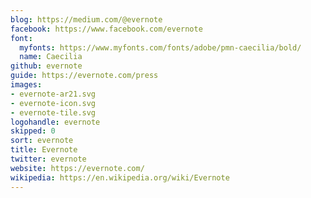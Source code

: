 ```yaml
---
blog: https://medium.com/@evernote
facebook: https://www.facebook.com/evernote
font:
  myfonts: https://www.myfonts.com/fonts/adobe/pmn-caecilia/bold/
  name: Caecilia
github: evernote
guide: https://evernote.com/press
images:
- evernote-ar21.svg
- evernote-icon.svg
- evernote-tile.svg
logohandle: evernote
skipped: 0
sort: evernote
title: Evernote
twitter: evernote
website: https://evernote.com/
wikipedia: https://en.wikipedia.org/wiki/Evernote
---
```

